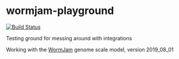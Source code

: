 # wormjam-playground

[![Build Status](https://travis-ci.com/JakeHattwell/playground.svg?branch=master)](https://travis-ci.com/JakeHattwell/playground)

Testing ground for messing around with integrations

Working with the [WormJam](https://github.com/jakehattwell/WormJam) genome scale model, version 2019_08_01